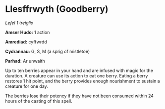# Llesffrwyth (Goodberry)

*Lefel 1 treiglio*

**Amser Hudo:** 1 action


**Amrediad:** cyffwrdd

**Cydrannau:** G, S, M (a sprig of mistletoe)

**Parhad:** Ar unwaith

Up to ten berries appear in your hand and are infused with magic for the duration. A creature can use its action to eat one berry. Eating a berry restores 1 hit point, and the berry provides enough nourishment to sustain a creature for one day. 

The berries lose their potency if they have not been consumed within 24 hours of the casting of this spell.